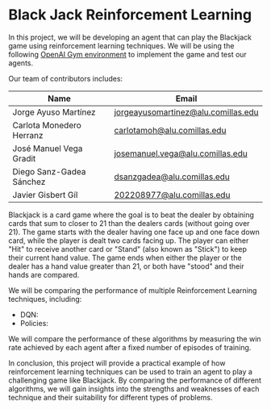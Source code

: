 # Black Jack Reinforcement Learning

In this project, we will be developing an agent that can play the Blackjack game using reinforcement learning techniques. We will be using the following [OpenAI Gym environment](https://gymnasium.farama.org/environments/toy_text/blackjack/) to implement the game and test our agents.

Our team of contributors includes:

|Name                    |Email                              |
|------------------------|-----------------------------------|
|Jorge Ayuso Martínez    |jorgeayusomartinez@alu.comillas.edu|
|Carlota Monedero Herranz|carlotamoh@alu.comillas.edu        |
|José Manuel Vega Gradit |josemanuel.vega@alu.comillas.edu   |
|Diego Sanz-Gadea Sánchez|dsanzgadea@alu.comillas.edu        |
|Javier Gisbert Gíl      |202208977@alu.comillas.edu         |

Blackjack is a card game where the goal is to beat the dealer by obtaining cards that sum to closer to 21 than the dealers cards (without going over 21). The game starts with the dealer having one face up and one face down card, while the player is dealt two cards facing up. The player can either "Hit" to receive another card or "Stand" (also known as "Stick") to keep their current hand value. The game ends when either the player or the dealer has a hand value greater than 21, or both have "stood" and their hands are compared.

We will be comparing the performance of multiple Reinforcement Learning techniques, including:
+ DQN:
+ Policies:

We will compare the performance of these algorithms by measuring the win rate achieved by each agent after a fixed number of episodes of training.

In conclusion, this project will provide a practical example of how reinforcement learning techniques can be used to train an agent to play a challenging game like Blackjack. By comparing the performance of different algorithms, we will gain insights into the strengths and weaknesses of each technique and their suitability for different types of problems.
